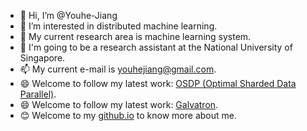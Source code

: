 - 👋 Hi, I’m @Youhe-Jiang
- 👀 I’m interested in distributed machine learning.
- 🌱 My current research area is machine learning system.
- 💞️ I'm going to be a research assistant at the National University of Singapore.
- 📫 My current e-mail is youhejiang@gmail.com.
- 😄 Welcome to follow my latest work: [OSDP (Optimal Sharded Data Parallel)](https://github.com/Youhe-Jiang/OptimalShardedDataParallel).
- 😄 Welcome to follow my latest work: [Galvatron](https://github.com/PKU-DAIR/Hetu/tree/main/tools/Galvatron).
- 😊 Welcome to my [github.io](https://youhe-jiang.github.io/) to know more about me.

<!---
Youhe-Jiang/Youhe-Jiang is a ✨ special ✨ repository because its `README.md` (this file) appears on your GitHub profile.
You can click the Preview link to take a look at your changes.
--->
